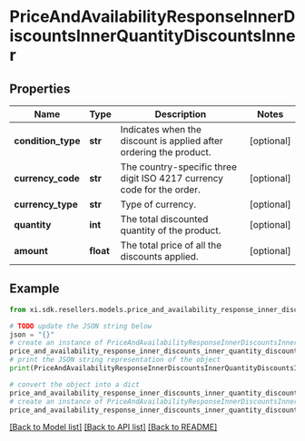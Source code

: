 # PriceAndAvailabilityResponseInnerDiscountsInnerQuantityDiscountsInner


## Properties

Name | Type | Description | Notes
------------ | ------------- | ------------- | -------------
**condition_type** | **str** | Indicates when the discount is applied after ordering the product. | [optional] 
**currency_code** | **str** | The country-specific three digit ISO 4217 currency code for the order. | [optional] 
**currency_type** | **str** | Type of currency. | [optional] 
**quantity** | **int** | The total discounted quantity of the product. | [optional] 
**amount** | **float** | The total price of all the discounts applied. | [optional] 

## Example

```python
from xi.sdk.resellers.models.price_and_availability_response_inner_discounts_inner_quantity_discounts_inner import PriceAndAvailabilityResponseInnerDiscountsInnerQuantityDiscountsInner

# TODO update the JSON string below
json = "{}"
# create an instance of PriceAndAvailabilityResponseInnerDiscountsInnerQuantityDiscountsInner from a JSON string
price_and_availability_response_inner_discounts_inner_quantity_discounts_inner_instance = PriceAndAvailabilityResponseInnerDiscountsInnerQuantityDiscountsInner.from_json(json)
# print the JSON string representation of the object
print(PriceAndAvailabilityResponseInnerDiscountsInnerQuantityDiscountsInner.to_json())

# convert the object into a dict
price_and_availability_response_inner_discounts_inner_quantity_discounts_inner_dict = price_and_availability_response_inner_discounts_inner_quantity_discounts_inner_instance.to_dict()
# create an instance of PriceAndAvailabilityResponseInnerDiscountsInnerQuantityDiscountsInner from a dict
price_and_availability_response_inner_discounts_inner_quantity_discounts_inner_form_dict = price_and_availability_response_inner_discounts_inner_quantity_discounts_inner.from_dict(price_and_availability_response_inner_discounts_inner_quantity_discounts_inner_dict)
```
[[Back to Model list]](../README.md#documentation-for-models) [[Back to API list]](../README.md#documentation-for-api-endpoints) [[Back to README]](../README.md)


